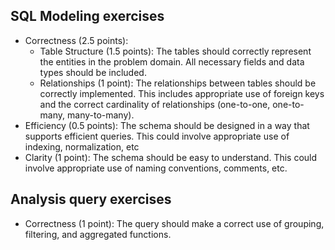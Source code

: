 ## SQL Modeling exercises
- Correctness (2.5 points):
  - Table Structure (1.5 points): The tables should correctly represent the entities in the problem domain. All necessary fields and data types should be included.
  - Relationships (1 point): The relationships between tables should be correctly implemented. This includes appropriate use of foreign keys and the correct cardinality of relationships (one-to-one, one-to-many, many-to-many).
- Efficiency (0.5 points): The schema should be designed in a way that supports efficient queries. This could involve appropriate use of indexing, normalization, etc
- Clarity (1 point): The schema should be easy to understand. This could involve appropriate use of naming conventions, comments, etc.

## Analysis query exercises
- Correctness (1 point): The query should make a correct use of grouping, filtering, and aggregated functions.